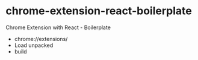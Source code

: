 # chrome-extension-react-boilerplate
Chrome Extension with React - Boilerplate

- chrome://extensions/
- Load unpacked
- build